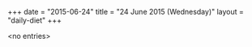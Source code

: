 +++
date = "2015-06-24"
title = "24 June 2015 (Wednesday)"
layout = "daily-diet"
+++


\<no entries\>
